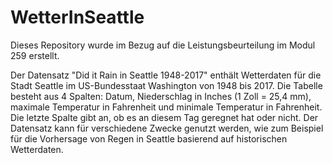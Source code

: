 # WetterInSeattle
Dieses Repository wurde im Bezug auf die Leistungsbeurteilung im Modul 259 erstellt. 

Der Datensatz "Did it Rain in Seattle 1948-2017" enthält Wetterdaten für die Stadt Seattle im US-Bundesstaat Washington von 1948 bis 2017. Die Tabelle besteht aus 4 Spalten: Datum, Niederschlag in Inches (1 Zoll = 25,4 mm), maximale Temperatur in Fahrenheit und minimale Temperatur in Fahrenheit. Die letzte Spalte gibt an, ob es an diesem Tag geregnet hat oder nicht. Der Datensatz kann für verschiedene Zwecke genutzt werden, wie zum Beispiel für die Vorhersage von Regen in Seattle basierend auf historischen Wetterdaten.
